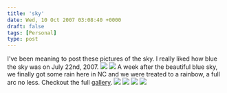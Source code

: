 ```yaml
---
title: 'sky'
date: Wed, 10 Oct 2007 03:08:40 +0000
draft: false
tags: [Personal]
type: post
---
```


I've been meaning to post these pictures of the sky. I really liked how blue the sky was on July 22nd, 2007. [![](http://familiarodriguez.smugmug.com/photos/205645381-M-1.jpg)](http://familiarodriguez.smugmug.com/photos/205645381-O-1.jpg) [![](http://familiarodriguez.smugmug.com/photos/205645730-M-1.jpg)](http://familiarodriguez.smugmug.com/photos/205645730-O-1.jpg) A week after the beautiful blue sky, we finally got some rain here in NC and we were treated to a rainbow, a full arc no less. Checkout the full [gallery](http://familiarodriguez.smugmug.com/gallery/3612749#205647226). [![](http://familiarodriguez.smugmug.com/photos/205646121-M.jpg)](http://familiarodriguez.smugmug.com/photos/205646121-O.jpg) [![](http://familiarodriguez.smugmug.com/photos/205646888-M.jpg)](http://familiarodriguez.smugmug.com/photos/205646888-O.jpg) [![](http://familiarodriguez.smugmug.com/photos/205648079-M.jpg)](http://familiarodriguez.smugmug.com/photos/205648079-O.jpg) [![](http://familiarodriguez.smugmug.com/photos/205647226-M.jpg)](http://familiarodriguez.smugmug.com/photos/205647226-O.jpg)
